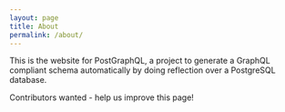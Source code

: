 ```yaml
---
layout: page
title: About
permalink: /about/
---
```


This is the website for PostGraphQL, a project to generate a GraphQL compliant schema automatically by doing reflection over a PostgreSQL database.

Contributors wanted - help us improve this page!
